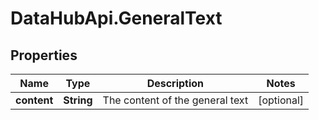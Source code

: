 # DataHubApi.GeneralText

## Properties
Name | Type | Description | Notes
------------ | ------------- | ------------- | -------------
**content** | **String** | The content of the general text | [optional] 


